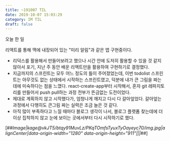 ```yaml
---
title: ~191007 TIL
date: 2019-10-07 15:03:29
category: IM TIL
draft: false
---
```


오늘 한 일

리액트를 통해 맥에 내장되어 있는 "미리 알림"과 같은 앱 구현중이다.

- 리덕스를 활용해서 만들어보려고 했으나 시간 안에 도저히 활용할 수 있을 것 같지 않아서 포기, 지난 주 동안 배운 리액트만을 활용하여 구현하기로 결정했다.
- 지금까지의 스프린트는 모두 어느 정도의 틀이 주어졌었는데, 이번 todolist 스프린트는 아무것도 없는 상태에서 시작하는 스프린트였고, 덕분에 내가 큰 그림을 짜는데에 미숙하다는 점을 느꼈다. react-create-app부터 시작해서, 혼자 git 레파지토리를 만들어서 push pull하는 과정 전부가 뜬금없는 도전이었다.
- 제대로 계획하지 않고 시작했다가, 엄청나게 깨지고 다시 다 갈아엎었다. 갈아엎는 과정에서 다행히도 큰그림 짜는 실력은 조금 늘은 것 같다.
- 아직 많이 부족하다고 느낄 때마다 블로그 생각이 나서, 블로그 플랫폼 찾는데에 더이상 집착하지 않고 눈에 보이는 곳에서부터 다시 시작하기로 했다.

[##_Image|kage@vkJT5/btqy91MuvLz/PKqTOmfsTyuxTyOayeyc70/img.jpg|alignCenter|data-origin-width="1280" data-origin-height="911"|||_##]
